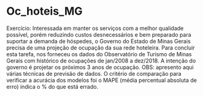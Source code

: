 # Oc_hoteis_MG
Exercício: Interessada em manter os serviços com a melhor qualidade possível, porém reduzindo custos desnecessários e bem preparado para suportar a demanda de hóspedes, o Governo do Estado de Minas Gerais precisa de uma projeção de ocupação da sua rede hoteleira.
Para concluir esta tarefa, nos forneceu os dados do Observatório de Turismo de Minas Gerais com histórico de ocupações de jan/2008 a dez/2018. A intenção do governo é projetar os próximos 3 anos de ocupação.
OBS: apresento aqui várias técnicas de previsão de dados. O critério de comparação para verificar a acurácia dos modelos foi o MAPE (média percentual absoluta de erro) indica o % do que está errado.
